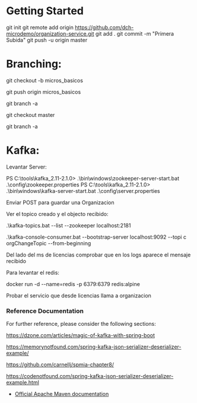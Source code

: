 # Getting Started
git init
git remote add origin https://github.com/dch-microdemo/organization-service.git
git add .
git commit -m "Primera Subida"
git push -u origin master

# Branching:

git checkout -b micros_basicos

git push origin micros_basicos

git branch -a

git checkout master

git branch -a

# Kafka:

Levantar Server:

PS C:\tools\kafka_2.11-2.1.0> .\bin\windows\zookeeper-server-start.bat .\config\zookeeper.properties 
PS C:\tools\kafka_2.11-2.1.0> .\bin\windows\kafka-server-start.bat .\config\server.properties 

Enviar POST para guardar una Organizacion

Ver el topico creado y el objecto recibido:

.\kafka-topics.bat --list --zookeeper localhost:2181

.\kafka-console-consumer.bat --bootstrap-server localhost:9092 --topi
c orgChangeTopic --from-beginning

Del lado del ms de licencias comprobar que en los logs aparece el mensaje recibido

Para levantar el redis:

docker run -d --name=redis -p 6379:6379 redis:alpine

Probar el servicio que desde licencias llama a organizacion


### Reference Documentation
For further reference, please consider the following sections:

https://dzone.com/articles/magic-of-kafka-with-spring-boot

https://memorynotfound.com/spring-kafka-json-serializer-deserializer-example/

https://github.com/carnellj/spmia-chapter8/

https://codenotfound.com/spring-kafka-json-serializer-deserializer-example.html

* [Official Apache Maven documentation](https://maven.apache.org/guides/index.html)


